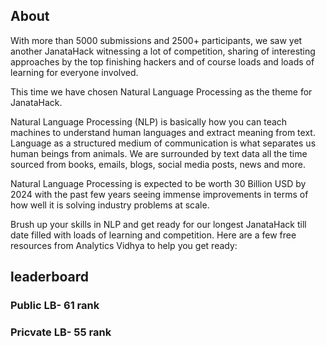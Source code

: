 ## About
With more than 5000 submissions and 2500+ participants, we saw yet another JanataHack witnessing a lot of competition, sharing of interesting approaches by the top finishing hackers and of course loads and loads of learning for everyone involved.

This time we have chosen Natural Language Processing as the theme for JanataHack. 

Natural Language Processing (NLP) is basically how you can teach machines to understand human languages and extract meaning from text. Language as a structured medium of communication is what separates us human beings from animals. We are surrounded by text data all the time sourced from books, emails, blogs, social media posts, news and more. 

Natural Language Processing is expected to be worth 30 Billion USD by 2024 with the past few years seeing immense improvements in terms of how well it is solving industry problems at scale.


Brush up your skills in NLP and get ready for our longest JanataHack till date filled with loads of learning and competition. Here are a few free resources from Analytics Vidhya to help you get ready:

## leaderboard
### Public LB- 61 rank
### Pricvate LB- 55 rank
